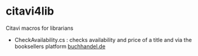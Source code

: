 # citavi4lib
Citavi macros for librarians

- CheckAvailability.cs : checks availability and price of a title and via the booksellers platform [buchhandel.de](https://www.buchhandel.de/) 
